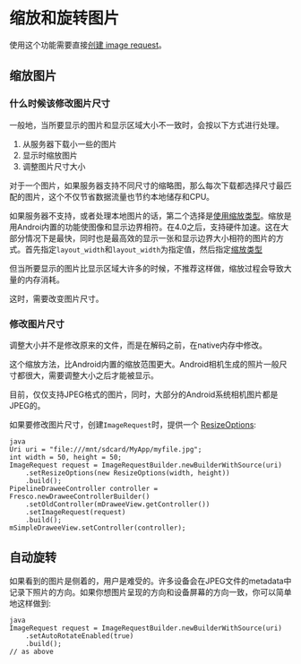 # 缩放和旋转图片


使用这个功能需要直接[创建 image request](using-controllerbuilder.html#ImageRequest)。

## 缩放图片

### 什么时候该修改图片尺寸

一般地，当所要显示的图片和显示区域大小不一致时，会按以下方式进行处理。

1. 从服务器下载小一些的图片
2. 显示时缩放图片
3. 调整图片尺寸大小

对于一个图片，如果服务器支持不同尺寸的缩略图，那么每次下载都选择尺寸最匹配的图片，这个不仅节省数据流量也节约本地储存和CPU。

如果服务器不支持，或者处理本地图片的话，第二个选择是[使用缩放类型](scaling.html)。缩放是用Androi内置的功能使图像和显示边界相符。在4.0之后，支持硬件加速。这在大部分情况下是最快，同时也是最高效的显示一张和显示边界大小相符的图片的方式。首先指定`layout_width`和`layout_width`为指定值，然后指定[缩放类型](scaling.html)

但当所要显示的图片比显示区域大许多的时候，不推荐这样做，缩放过程会导致大量的内存消耗。

这时，需要改变图片尺寸。

### 修改图片尺寸

调整大小并不是修改原来的文件，而是在解码之前，在native内存中修改。

这个缩放方法，比Android内置的缩放范围更大。Android相机生成的照片一般尺寸都很大，需要调整大小之后才能被显示。

目前，仅仅支持JPEG格式的图片，同时，大部分的Android系统相机图片都是JPEG的。

如果要修改图片尺寸，创建`ImageRequest`时，提供一个 [ResizeOptions](../javadoc/reference/com/facebook/imagepipeline/common/ResizeOptions.html):

```
java
Uri uri = "file:///mnt/sdcard/MyApp/myfile.jpg";
int width = 50, height = 50;
ImageRequest request = ImageRequestBuilder.newBuilderWithSource(uri)
    .setResizeOptions(new ResizeOptions(width, height))
    .build();
PipelineDraweeController controller = Fresco.newDraweeControllerBuilder()
    .setOldController(mDraweeView.getController())
    .setImageRequest(request)
    .build();
mSimpleDraweeView.setController(controller);
```

## <a name="rotate"></a>自动旋转

如果看到的图片是侧着的，用户是难受的。许多设备会在JPEG文件的metadata中记录下照片的方向。如果你想图片呈现的方向和设备屏幕的方向一致，你可以简单地这样做到:

```
java
ImageRequest request = ImageRequestBuilder.newBuilderWithSource(uri)
    .setAutoRotateEnabled(true)
    .build();
// as above
```
